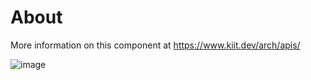 # About
More information on this component at https://www.kiit.dev/arch/apis/

![image](https://www.kiit.dev/assets/app/media/arch/kiit-apis.png)
